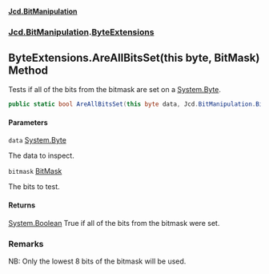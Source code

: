 #### [Jcd.BitManipulation](index.md 'index')

### [Jcd.BitManipulation](Jcd.BitManipulation.md 'Jcd.BitManipulation').[ByteExtensions](Jcd.BitManipulation.ByteExtensions.md 'Jcd.BitManipulation.ByteExtensions')

## ByteExtensions.AreAllBitsSet(this byte, BitMask) Method

Tests if all of the bits from the bitmask are set on a [System.Byte](https://docs.microsoft.com/en-us/dotnet/api/System.Byte 'System.Byte').

```csharp
public static bool AreAllBitsSet(this byte data, Jcd.BitManipulation.BitMask bitmask);
```

#### Parameters

<a name='Jcd.BitManipulation.ByteExtensions.AreAllBitsSet(thisbyte,Jcd.BitManipulation.BitMask).data'></a>

`data` [System.Byte](https://docs.microsoft.com/en-us/dotnet/api/System.Byte 'System.Byte')

The data to inspect.

<a name='Jcd.BitManipulation.ByteExtensions.AreAllBitsSet(thisbyte,Jcd.BitManipulation.BitMask).bitmask'></a>

`bitmask` [BitMask](Jcd.BitManipulation.BitMask.md 'Jcd.BitManipulation.BitMask')

The bits to test.

#### Returns

[System.Boolean](https://docs.microsoft.com/en-us/dotnet/api/System.Boolean 'System.Boolean')
True if all of the bits from the bitmask were set.

### Remarks

NB: Only the lowest 8 bits of the bitmask will be used.